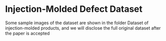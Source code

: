 # Injection-Molded Defect Dataset
Some sample images of the dataset are shown in the folder Dataset of injection-molded products, and we will disclose the full original dataset after the paper is accepted
